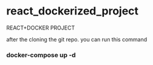 # react_dockerized_project
REACT+DOCKER PROJECT

after the cloning the git repo.
 you can run this command
 ### docker-compose up -d

